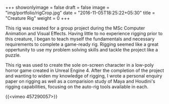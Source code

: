+++
showonlyimage = false
draft = false
image = "img/portfolio/rigCrop.jpg"
date = "2016-11-05T18:25:22+05:30"
title = "Creature Rig"
weight = 0
+++

This rig was created for a group project during the MSc Computer Animation and Visual Effects. Having little to no experience rigging prior to this creature, I began to teach myself the fundamentals and necessary requirements to complete a game-ready rig. <!--more--> Rigging seemed like a great oppertunity to use my problem solving skills and tackle the project like a puzzle.  

This rig was used to create the sole on-screen character in a low-poly horror game created in Unreal Engine 4. 
After the completion of the project and wanting to widen my knowledge of rigging, I wrote a personal enquiry paper on rigging as well as a comparision study of Maya and Houdini's rigging capabilities, focusing on the auto-rig tools available in each.

{{<vimeo 457290057>}}
